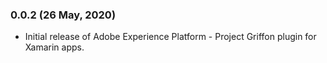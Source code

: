 ### 0.0.2 (26 May, 2020)
- Initial release of Adobe Experience Platform - Project Griffon plugin for Xamarin apps.
